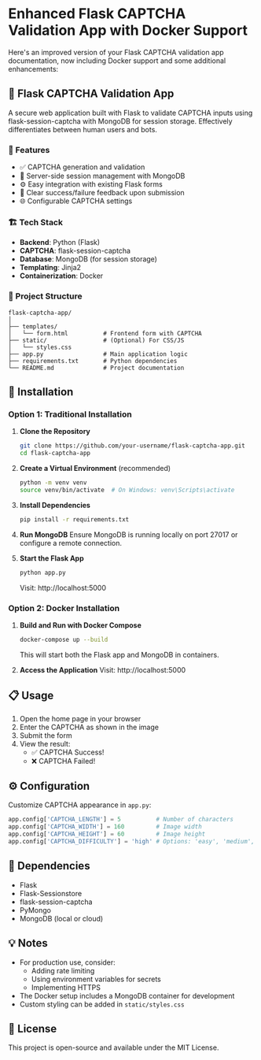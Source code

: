 # Enhanced Flask CAPTCHA Validation App with Docker Support

Here's an improved version of your Flask CAPTCHA validation app documentation, now including Docker support and some additional enhancements:

## 🧠 Flask CAPTCHA Validation App

A secure web application built with Flask to validate CAPTCHA inputs using flask-session-captcha with MongoDB for session storage. Effectively differentiates between human users and bots.

### 📌 Features
- ✅ CAPTCHA generation and validation
- 🔐 Server-side session management with MongoDB
- ⚙️ Easy integration with existing Flask forms
- 🧪 Clear success/failure feedback upon submission
- 🌐 Configurable CAPTCHA settings

### 🏗️ Tech Stack
- **Backend**: Python (Flask)
- **CAPTCHA**: flask-session-captcha
- **Database**: MongoDB (for session storage)
- **Templating**: Jinja2
- **Containerization**: Docker

### 📂 Project Structure
```
flask-captcha-app/
│
├── templates/
│   └── form.html          # Frontend form with CAPTCHA
├── static/                # (Optional) For CSS/JS
│   └── styles.css
├── app.py                 # Main application logic
├── requirements.txt       # Python dependencies
└── README.md              # Project documentation
```

## 🚀 Installation

### Option 1: Traditional Installation
1. **Clone the Repository**
   ```bash
   git clone https://github.com/your-username/flask-captcha-app.git
   cd flask-captcha-app
   ```

2. **Create a Virtual Environment** (recommended)
   ```bash
   python -m venv venv
   source venv/bin/activate  # On Windows: venv\Scripts\activate
   ```

3. **Install Dependencies**
   ```bash
   pip install -r requirements.txt
   ```

4. **Run MongoDB**
   Ensure MongoDB is running locally on port 27017 or configure a remote connection.

5. **Start the Flask App**
   ```bash
   python app.py
   ```
   Visit: http://localhost:5000

### Option 2: Docker Installation
1. **Build and Run with Docker Compose**
   ```bash
   docker-compose up --build
   ```
   This will start both the Flask app and MongoDB in containers.

2. **Access the Application**
   Visit: http://localhost:5000

## 📋 Usage
1. Open the home page in your browser
2. Enter the CAPTCHA as shown in the image
3. Submit the form
4. View the result:
   - ✅ CAPTCHA Success!
   - ❌ CAPTCHA Failed!

## ⚙️ Configuration
Customize CAPTCHA appearance in `app.py`:
```python
app.config['CAPTCHA_LENGTH'] = 5          # Number of characters
app.config['CAPTCHA_WIDTH'] = 160         # Image width
app.config['CAPTCHA_HEIGHT'] = 60         # Image height
app.config['CAPTCHA_DIFFICULTY'] = 'high' # Options: 'easy', 'medium', 'high'
```

## 🧩 Dependencies
- Flask
- Flask-Sessionstore
- flask-session-captcha
- PyMongo
- MongoDB (local or cloud)

## 💡 Notes
- For production use, consider:
  - Adding rate limiting
  - Using environment variables for secrets
  - Implementing HTTPS
- The Docker setup includes a MongoDB container for development
- Custom styling can be added in `static/styles.css`

## 📜 License
This project is open-source and available under the MIT License.

